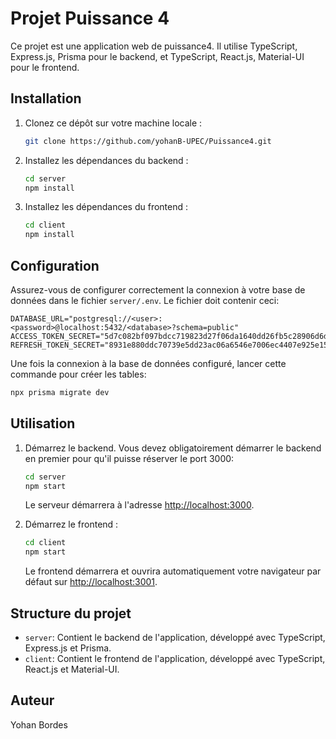 
# Projet Puissance 4

Ce projet est une application web de puissance4. Il utilise TypeScript, Express.js, Prisma pour le backend, et TypeScript, React.js, Material-UI pour le frontend.

## Installation

1. Clonez ce dépôt sur votre machine locale :

    ```bash
    git clone https://github.com/yohanB-UPEC/Puissance4.git
    ```

2. Installez les dépendances du backend :

    ```bash
    cd server
    npm install
    ```

3. Installez les dépendances du frontend :

    ```bash
    cd client
    npm install
    ```

## Configuration

Assurez-vous de configurer correctement la connexion à votre base de données dans le fichier `server/.env`.
Le fichier doit contenir ceci:
```
DATABASE_URL="postgresql://<user>:<password>@localhost:5432/<database>?schema=public"
ACCESS_TOKEN_SECRET="5d7c082bf097bdcc719823d27f06da1640dd26fb5c28906d6d4716ee32c489ef659356285aff0c28a5b08b8c8476ff823aa010780f60b109abe93b0fdd4e7703"
REFRESH_TOKEN_SECRET="8931e880ddc70739e5dd23ac06a6546e7006ec4407e925e1562ad80723981261a93d33ffb1bfc24d2fbd251a807420c9b1fb962fc8c1e292d4929dd93a605fe6"
```

Une fois la connexion à la base de données configuré, lancer cette commande pour créer les tables:
```bash
npx prisma migrate dev
```

## Utilisation

1. Démarrez le backend. Vous devez obligatoirement démarrer le backend en premier pour qu'il puisse réserver le port 3000:

    ```bash
    cd server
    npm start
    ```

    Le serveur démarrera à l'adresse [http://localhost:3000](http://localhost:3000).

2. Démarrez le frontend :

    ```bash
    cd client
    npm start
    ```

    Le frontend démarrera et ouvrira automatiquement votre navigateur par défaut sur [http://localhost:3001](http://localhost:3001).

## Structure du projet

- `server`: Contient le backend de l'application, développé avec TypeScript, Express.js et Prisma.
- `client`: Contient le frontend de l'application, développé avec TypeScript, React.js et Material-UI.

## Auteur

Yohan Bordes
